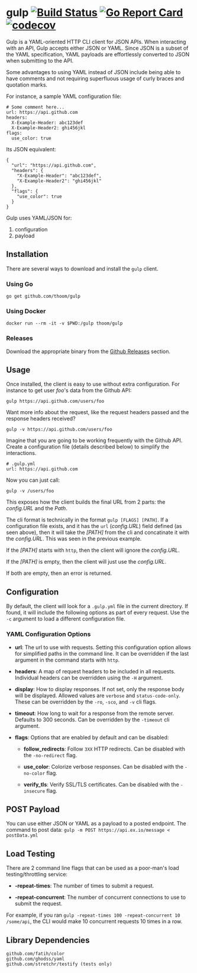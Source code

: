 # gulp [![Build Status](https://travis-ci.org/thoom/gulp.svg?branch=master)](https://travis-ci.org/thoom/gulp) [![Go Report Card](https://goreportcard.com/badge/github.com/thoom/gulp)](https://goreportcard.com/report/github.com/thoom/gulp) [![codecov](https://codecov.io/gh/thoom/gulp/branch/master/graph/badge.svg)](https://codecov.io/gh/thoom/gulp)

Gulp is a YAML-oriented HTTP CLI client for JSON APIs. When interacting with an API, Gulp accepts
either JSON or YAML. Since JSON is a subset of the YAML specification, YAML payloads are effortlessly
converted to JSON when submitting to the API.

Some advantages to using YAML instead of JSON include being able to have comments 
and not requiring superfluous usage of curly braces and quotation marks.

For instance, a sample YAML configuration file:

	# Some comment here...
	url: https://api.github.com
	headers:
	  X-Example-Header: abc123def
	  X-Example-Header2: ghi456jkl
	flags:
	  use_color: true

Its JSON equivalent:

	{
	  "url": "https://api.github.com",
	  "headers": {
	    "X-Example-Header": "abc123def",
	    "X-Example-Header2": "ghi456jkl"
	  },
	  "flags": {
	    "use_color": true
	  }
	}

Gulp uses YAML/JSON for:

1. configuration
2. payload

## Installation

There are several ways to download and install the `gulp` client.

### Using Go

	go get github.com/thoom/gulp

### Using Docker

	docker run --rm -it -v $PWD:/gulp thoom/gulp

### Releases

Download the appropriate binary from the [Github Releases](https://github.com/thoom/gulp/releases) section.

## Usage
Once installed, the client is easy to use without extra configuration. 
For instance to get user _foo_'s data from the Github API:

	gulp https://api.github.com/users/foo

Want more info about the request, like the request headers passed and the response headers received?

	gulp -v https://api.github.com/users/foo

Imagine that you are going to be working frequently with the Github API. 
Create a configuration file (details described below) to simplify the interactions.

	# .gulp.yml
	url: https://api.github.com

Now you can just call:

	gulp -v /users/foo

This exposes how the client builds the final URL from 2 parts: the _config.URL_ and the _Path_.

The cli format is technically in the format `gulp [FLAGS] [PATH]`. If a configuration file exists,
and it has the `url` (_config.URL_) field defined (as seen above), then it will take the _[PATH]_ from the 
cli and concatinate it with the _config.URL_. This was seen in the previous example.

If the _[PATH]_ starts with `http`, then the client will ignore the _config.URL_.

If the _[PATH]_ is empty, then the client will just use the _config.URL_.

If both are empty, then an error is returned.

## Configuration

By default, the client will look for a `.gulp.yml` file in the current directory. 
If found, it will include the following options as part of every request. 
Use the `-c` argument to load a different configuration file.

### YAML Configuration Options

* __url__: The url to use with requests. 
	Setting this configuration option allows for simplified paths in the command line.
	It can be overridden if the last argument in the command starts with `http`.  

* __headers__: A map of request headers to be included in all requests. 
	Individual headers can be overridden using the `-H` argument.

* __display__: How to display responses.
	If not set, only the response body will be displayed.
	Allowed values are `verbose` and `status-code-only`.
	These can be overridden by the `-ro`, `-sco`, and `-v` cli flags. 

* __timeout__: How long to wait for a response from the remote server.
	Defaults to 300 seconds. Can be overridden by the `-timeout` cli argument.

* __flags__: Options that are enabled by default and can be disabled:
  * __follow_redirects__: Follow `3XX` HTTP redirects. 
	Can be disabled with the `-no-redirect` flag.
  
  * __use_color__: Colorize verbose responses. 
	Can be disabled with the `-no-color` flag.
  
  * __verify_tls__: Verify SSL/TLS certificates. 
	Can be disabled with the `-insecure` flag.

## POST Payload

You can use either JSON or YAML as a payload to a posted endpoint.
The command to post data: `gulp -m POST https://api.ex.io/message < postData.yml`

## Load Testing

There are 2 command line flags that can be used as a poor-man's load testing/throttling service:

 * __-repeat-times__: The number of times to submit a request.
 
 * __-repeat-concurrent__: The number of concurrent connections to use to submit the request.

 For example, if you ran `gulp -repeat-times 100 -repeat-concurrent 10 /some/api`, 
 the CLI would make 10 concurrent requests 10 times in a row.
 
 ## Library Dependencies

	github.com/fatih/color
	github.com/ghodss/yaml
	github.com/stretchr/testify (tests only)

    
